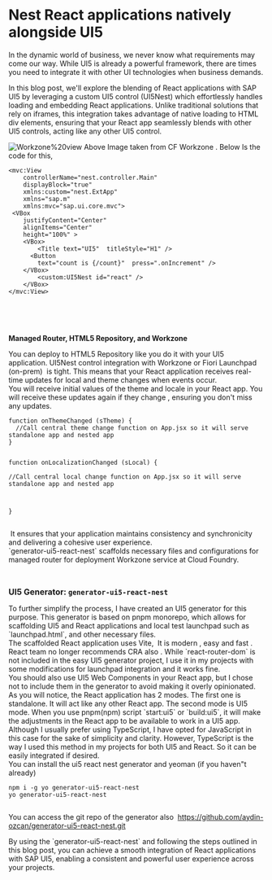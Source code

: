 <p><h1>Nest React applications natively alongside UI5</h1></p>
<div>

In the dynamic world of business, we never know what requirements may come our way. While UI5 is already a powerful framework, there are times you need to integrate it with other UI technologies when business demands.

</div>
<div>

In this blog post, we'll explore the blending of React applications with SAP UI5 by leveraging a custom UI5 control (UI5Nest) which effortlessly handles loading and embedding React applications. Unlike traditional solutions that rely on iframes, this integration takes advantage of native loading to HTML div elements, ensuring that your React app seamlessly blends with other UI5 controls, acting like any other UI5 control.

</div>
<div></div>
<div><img class="aligncenter" src="https://blogs.sap.com/wp-content/uploads/2023/06/Screenshot-2023-06-19-at-10.13.26.png" alt="Workzone%20view" />
Above Image taken from CF Workzone . Below Is the code for this,
<pre class="language-markup"><code>&lt;mvc:View
	controllerName="nest.controller.Main"
	displayBlock="true"
	xmlns:custom="nest.ExtApp"
	xmlns="sap.m"
	xmlns:mvc="sap.ui.core.mvc"&gt;
 &lt;VBox
    justifyContent="Center" 
    alignItems="Center" 
    height="100%" &gt;
  	&lt;VBox&gt;
    	&lt;Title text="UI5"  titleStyle="H1" /&gt;
      &lt;Button
        text="count is {/count}"  press=".onIncrement" /&gt;
    &lt;/VBox&gt;
        &lt;custom:UI5Nest id="react" /&gt;
    &lt;/VBox&gt;
&lt;/mvc:View&gt;​</code></pre>
</div>
&nbsp;

&nbsp;
<div>

<strong>Managed Router, HTML5 Repository, and Workzone</strong>

</div>
<div>You can deploy to HTML5 Repository like you do it with your UI5 application.
UI5Nest control integration with Workzone or Fiori Launchpad (on-prem)  is tight. This means that your React application receives real-time updates for local and theme changes when events occur.</div>
<div>You will receive initial values of the theme and locale in your React app.
You will receive these updates again if they change , ensuring you don't miss any updates.
<pre class="language-javascript"><code>function onThemeChanged (sTheme) {  
  //Call central theme change function on App.jsx so it will serve standalone app and nested app
}

function onLocalizationChanged (sLocal) {  
  //Call central local change function on App.jsx so it will serve standalone app and nested app
 
}​</code></pre>
<div></div>
<div> It ensures that your application maintains consistency and synchronicity and delivering a cohesive user experience.</div>
`generator-ui5-react-nest` scaffolds necessary files and configurations for managed router for deployment Workzone service at Cloud Foundry.

&nbsp;

<strong style="font-size: 1rem;">UI5 Generator: `generator-ui5-react-nest`</strong>

</div>
<div>To further simplify the process, I have created an UI5 generator for this purpose. This generator is based on pnpm monorepo, which allows for scaffolding UI5 and React applications and local test launchpad such as `launchpad.html`, and other necessary files.</div>
<div></div>
<div>The scaffolded React application uses Vite,  It is modern , easy and fast . React team no longer recommends CRA also . While `react-router-dom` is not included in the easy UI5 generator project, I use it in my projects with some modifications for launchpad integration and it works fine.</div>
<div></div>
<div>You should also use UI5 Web Components in your React app, but I chose not to include them in the generator to avoid making it overly opinionated.</div>
<div></div>
<div>As you will notice, the React application has 2 modes. The first one is standalone. It will act like any other React app. The second mode is UI5 mode. When you use pnpm(npm) script `start:ui5` or `build:ui5`, it will make the adjustments in the React app to be available to work in a UI5 app.</div>
<div></div>
<div>Although I usually prefer using TypeScript, I have opted for JavaScript in this case for the sake of simplicity and clarity. However, TypeScript is the way I used this method in my projects for both UI5 and React. So it can be easily integrated if desired.</div>
<div></div>
<div>You can install the ui5 react nest generator and yeoman (if you haven"t already)</div>
<div>
<pre class="language-javascript"><code>npm i -g yo generator-ui5-react-nest
yo generator-ui5-react-nest
​</code></pre>
</div>
<div>

You can access the git repo of the generator also  <a href="https://github.com/aydin-ozcan/generator-ui5-react-nest.git">https://github.com/aydin-ozcan/generator-ui5-react-nest.git</a>

</div>
<div></div>
<div>By using the `generator-ui5-react-nest` and following the steps outlined in this blog post, you can achieve a smooth integration of React applications with SAP UI5, enabling a consistent and powerful user experience across your projects.</div>
&nbsp;
